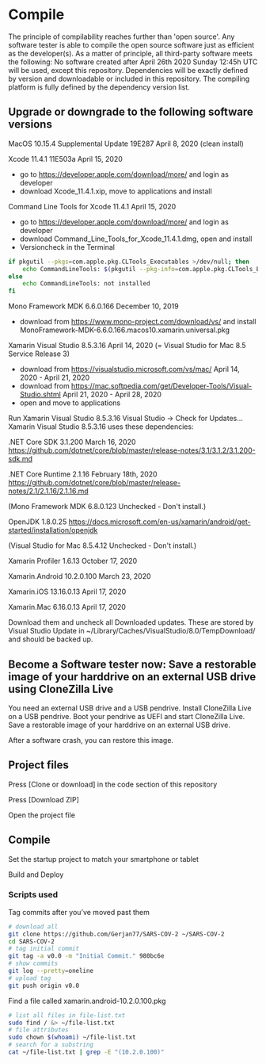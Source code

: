 # Compile

The principle of compilability reaches further than 'open source'. Any software tester is able to compile the open source software just as efficient as the developer(s).
As a matter of principle, all third-party software meets the following:
No software created after April 26th 2020 Sunday 12:45h UTC will be used, except this repository.
Dependencies will be exactly defined by version and downloadable or included in this repository.
The compiling platform is fully defined by the dependency version list.

## Upgrade or downgrade to the following software versions

MacOS 10.15.4 Supplemental Update 19E287 April 8, 2020 (clean install)

Xcode 11.4.1 11E503a April 15, 2020
  - go to https://developer.apple.com/download/more/ and login as developer
  - download Xcode_11.4.1.xip, move to applications and install

Command Line Tools for Xcode 11.4.1 April 15, 2020

- go to https://developer.apple.com/download/more/ and login as developer
- download Command_Line_Tools_for_Xcode_11.4.1.dmg, open and install
- Versioncheck in the Terminal
```zsh
if pkgutil --pkgs=com.apple.pkg.CLTools_Executables >/dev/null; then
    echo CommandLineTools: $(pkgutil --pkg-info=com.apple.pkg.CLTools_Executables | awk '/version:/ {print $2}')
else
    echo CommandLineTools: not installed
fi
```

Mono Framework MDK 6.6.0.166 December 10, 2019

- download from https://www.mono-project.com/download/vs/ and install MonoFramework-MDK-6.6.0.166.macos10.xamarin.universal.pkg

Xamarin Visual Studio 8.5.3.16 April 14, 2020 (= Visual Studio for Mac 8.5 Service Release 3)
- download from https://visualstudio.microsoft.com/vs/mac/ April 14, 2020 - April 21, 2020
- download from https://mac.softpedia.com/get/Developer-Tools/Visual-Studio.shtml April 21, 2020 - April 28, 2020
- open and move to applications

Run Xamarin Visual Studio 8.5.3.16 Visual Studio -> Check for Updates... 
Xamarin Visual Studio 8.5.3.16 uses these dependencies:

.NET Core SDK 3.1.200 March 16, 2020 https://github.com/dotnet/core/blob/master/release-notes/3.1/3.1.2/3.1.200-sdk.md

.NET Core Runtime 2.1.16 February 18th, 2020 https://github.com/dotnet/core/blob/master/release-notes/2.1/2.1.16/2.1.16.md

(Mono Framework MDK 6.8.0.123 Unchecked - Don't install.)

OpenJDK 1.8.0.25 https://docs.microsoft.com/en-us/xamarin/android/get-started/installation/openjdk

(Visual Studio for Mac 8.5.4.12 Unchecked - Don't install.)

Xamarin Profiler 1.6.13 October 17, 2020

Xamarin.Android 10.2.0.100 March 23, 2020 

Xamarin.iOS 13.16.0.13 April 17, 2020

Xamarin.Mac 6.16.0.13 April 17, 2020

Download them and uncheck all Downloaded updates.
These are stored by Visual Studio Update in ~/Library/Caches/VisualStudio/8.0/TempDownload/ and should be backed up.

## Become a Software tester now: Save a restorable image of your harddrive on an external USB drive using CloneZilla Live

You need an external USB drive and a USB pendrive. Install CloneZilla Live on a USB pendrive. Boot your pendrive as UEFI and start CloneZilla Live. Save a restorable image of your harddrive on an external USB drive. 

After a software crash, you can restore this image.

## Project files

Press [Clone or download] in the code section of this repository

Press [Download ZIP]

Open the project file

## Compile

Set the startup project to match your smartphone or tablet

Build and Deploy




### Scripts used


Tag commits after you’ve moved past them

```zsh
# download all
git clone https://github.com/Gerjan77/SARS-COV-2 ~/SARS-COV-2
cd SARS-COV-2
# tag initial commit
git tag -a v0.0 -m "Initial Commit." 980bc6e
# show commits
git log --pretty=oneline
# upload tag
git push origin v0.0
```

Find a file called xamarin.android-10.2.0.100.pkg

```zsh
# list all files in file-list.txt
sudo find / &> ~/file-list.txt
# file attributes
sudo chown $(whoami) ~/file-list.txt
# search for a substring
cat ~/file-list.txt | grep -E "(10.2.0.100)"
```
